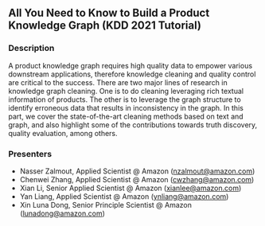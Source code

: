 ## All You Need to Know to Build a Product Knowledge Graph (KDD 2021 Tutorial)


### Description

A product knowledge graph requires high quality data to empower various downstream applications, therefore knowledge cleaning and quality control are critical to the success. There are two major lines of research in knowledge graph cleaning. One is to do cleaning leveraging rich textual information of products. The other is to leverage the graph structure to identify erroneous data that results in inconsistency in the graph. In this part, we cover the state-of-the-art cleaning methods based on text and graph, and also highlight some of the contributions towards truth discovery, quality evaluation, among others.

### Presenters
* Nasser Zalmout, Applied Scientist @ Amazon (nzalmout@amazon.com)
* Chenwei Zhang, Applied Scientist @ Amazon (cwzhang@amazon.com)
* Xian Li, Senior Applied Scientist @ Amazon (xianlee@amazon.com)
* Yan Liang, Applied Scientist @ Amazon (ynliang@amazon.com)
* Xin Luna Dong, Senior Principle Scientist @ Amazon (lunadong@amazon.com)
